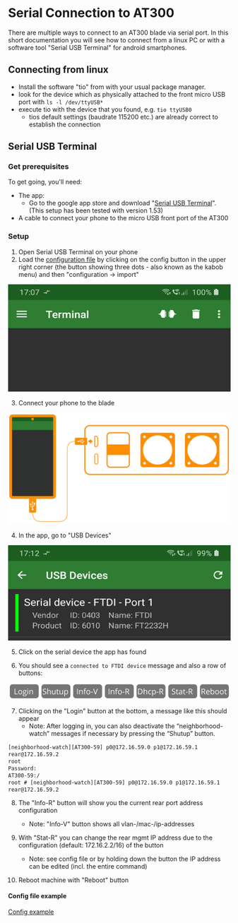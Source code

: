 # Serial Connection to AT300

There are multiple ways to connect to an AT300 blade via serial port. In this short documentation you will see how to connect from a linux PC or with a software tool "Serial USB Terminal" for android smartphones.

## Connecting from linux

- Install the software "tio" from with your usual package manager.
- look for the device which as physically attached to the front micro USB port with `ls -l /dev/ttyUSB*`
- execute tio with the device that you found, e.g. `tio ttyUSB0`
  - tios default settings (baudrate 115200 etc.) are already correct to establish the connection

## Serial USB Terminal

<!-- In this short guide you will see how to:

- Connect a smartphone via serial connection to a blade
- Configure basic setups like IP addresses via smartphone

This guide is based on an android app called "Serial USB Terminal" and will provide some command examples. -->

### Get prerequisites

To get going, you'll need:

- The app:
  - Go to the google app store and download "[Serial USB Terminal](https://play.google.com/store/apps/details?id=de.kai_morich.serial_usb_terminal&hl=de&gl=US)". (This setup has been tested with version 1.53)
- A cable to connect your phone to the micro USB front port of the AT300


### Setup

1. Open Serial USB Terminal on your phone
2. Load the [configuration file](https://raw.githubusercontent.com/arkona-technologies/blade-runner-user-guides/main/setup/serial_usb_terminal_cfg.txt?raw "download") by clicking on the config button in the upper right corner (the button showing three dots - also known as the kabob menu) and then "configuration -> import"

![Kabob menu (three dots)](serial-usb-app.png)

3. Connect your phone to the blade 

![Connect smartphone to AT300](smartphone-at300.svg)

4. In the app, go to "USB Devices" 

![Serial USB Terminal - Devices](serial-usb-app-devices.png)

5. Click on the serial device the app has found 

6. You should see a `connected to FTDI device` message and also a row of buttons:

![macro buttons](macro-buttons.svg)

7. Clicking on the "Login" button at the bottom, a message like this should appear
   - Note: After logging in, you can also deactivate the “neighborhood-watch” messages if necessary by pressing the “Shutup” button.

```
[neighborhood-watch][AT300-59] p0@172.16.59.0 p1@172.16.59.1 rear@172.16.59.2
root
Password:
AT300-59:/
root # [neighborhood-watch][AT300-59] p0@172.16.59.0 p1@172.16.59.1 rear@172.16.59.2
```

8. The "Info-R" button will show you the current rear port address configuration
   - Note: "Info-V" button shows all vlan-/mac-/ip-addresses

9. With "Stat-R" you can change the rear mgmt IP address due to the configuration (default: 172.16.2.2/16) of the button
   - Note: see config file or by holding down the button the IP address can be edited (incl. the entire command)

10. Reboot machine with "Reboot" button 


#### Config file example

[Config example](./serial_usb_terminal_cfg.txt)
